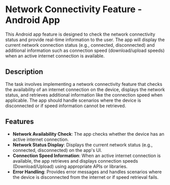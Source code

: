 # Network Connectivity Feature - Android App

This Android app feature is designed to check the network connectivity status and provide real-time information to the user. The app will display the current network connection status (e.g., connected, disconnected) and additional information such as connection speed (download/upload speeds) when an active internet connection is available.

## Description

The task involves implementing a network connectivity feature that checks the availability of an internet connection on the device, displays the network status, and retrieves additional information like the connection speed when applicable. The app should handle scenarios where the device is disconnected or if speed information cannot be retrieved.

## Features

- **Network Availability Check**: The app checks whether the device has an active internet connection.
- **Network Status Display**: Displays the current network status (e.g., connected, disconnected) on the app's UI.
- **Connection Speed Information**: When an active internet connection is available, the app retrieves and displays connection speeds (Download/Upload) using appropriate APIs or libraries.
- **Error Handling**: Provides error messages and handles scenarios where the device is disconnected from the internet or if speed retrieval fails.
